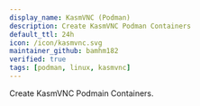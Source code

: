 ```yaml
---
display_name: KasmVNC (Podman)
description: Create KasmVNC Podman Containers
default_ttl: 24h
icon: /icon/kasmvnc.svg
maintainer_github: bamhm182
verified: true
tags: [podman, linux, kasmvnc]
---
```


Create KasmVNC Podmain Containers.
